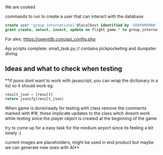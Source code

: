We are cooked

commands to run to create a user that can interact with the database
``` sql
create user 'group_international'@localhost identified by 'EEKPAMSMAW';
grant create, select, insert, update on flight_game.* to group_international@localhost;
```

For alex; https://opentdb.com/api_config.php

Api scripts complete: 
small_task.py // contains pickpocketing and dumpster diving 

## Ideas and what to check when testing
**if jsons dont want to work with javascript, you can wrap the dictionary in a list so it should work eg. 
``` python
result_json = [result]
return jsonify(result_json)
```
When game is done/ready for testing with class remove the comments marked with #!#, these implicate updates to the class witch doesnt work while testing since the player object is created at the beginning of the game

try to come up for a easy task for the medium airport since its feeling a bit lonely :(

current images are placeholders, might be used in end product but maybe we can generate new ones with AI**